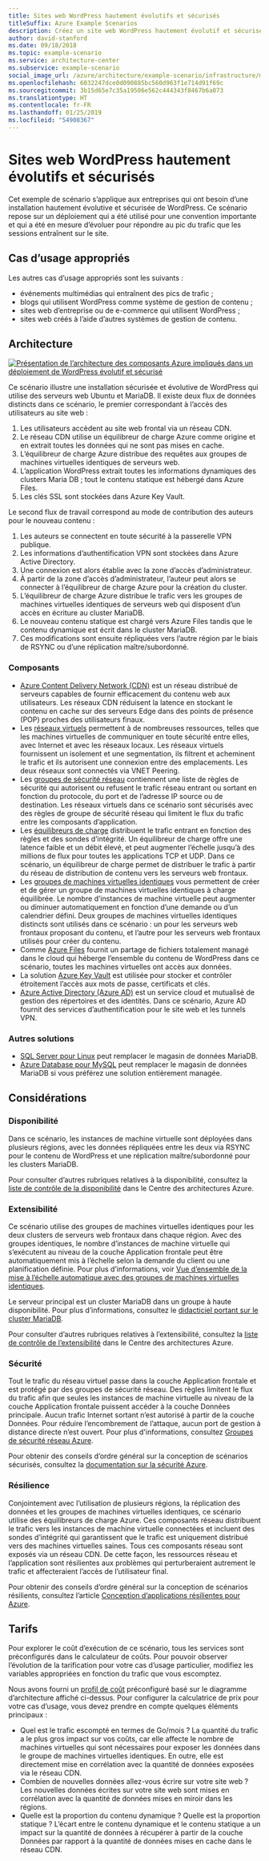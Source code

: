 ```yaml
---
title: Sites web WordPress hautement évolutifs et sécurisés
titleSuffix: Azure Example Scenarios
description: Créez un site web WordPress hautement évolutif et sécurisé pour les événements multimédias.
author: david-stanford
ms.date: 09/18/2018
ms.topic: example-scenario
ms.service: architecture-center
ms.subservice: example-scenario
social_image_url: /azure/architecture/example-scenario/infrastructure/media/secure-scalable-wordpress.png
ms.openlocfilehash: 6032247dce0d090885bc560d963f1e714d91f69c
ms.sourcegitcommit: 3b15d65e7c35a19506e562c444343f8467b6a073
ms.translationtype: HT
ms.contentlocale: fr-FR
ms.lasthandoff: 01/25/2019
ms.locfileid: "54908367"
---
```

# <a name="highly-scalable-and-secure-wordpress-website"></a>Sites web WordPress hautement évolutifs et sécurisés

Cet exemple de scénario s’applique aux entreprises qui ont besoin d’une installation hautement évolutive et sécurisée de WordPress. Ce scénario repose sur un déploiement qui a été utilisé pour une convention importante et qui a été en mesure d’évoluer pour répondre au pic du trafic que les sessions entraînent sur le site.

## <a name="relevant-use-cases"></a>Cas d’usage appropriés

Les autres cas d’usage appropriés sont les suivants :

- événements multimédias qui entraînent des pics de trafic ;
- blogs qui utilisent WordPress comme système de gestion de contenu ;
- sites web d’entreprise ou de e-commerce qui utilisent WordPress ;
- sites web créés à l’aide d’autres systèmes de gestion de contenu.

## <a name="architecture"></a>Architecture

[![Présentation de l’architecture des composants Azure impliqués dans un déploiement de WordPress évolutif et sécurisé](media/secure-scalable-wordpress.png)](media/secure-scalable-wordpress.png#lightbox)

Ce scénario illustre une installation sécurisée et évolutive de WordPress qui utilise des serveurs web Ubuntu et MariaDB. Il existe deux flux de données distincts dans ce scénario, le premier correspondant à l’accès des utilisateurs au site web :

1. Les utilisateurs accèdent au site web frontal via un réseau CDN.
2. Le réseau CDN utilise un équilibreur de charge Azure comme origine et en extrait toutes les données qui ne sont pas mises en cache.
3. L’équilibreur de charge Azure distribue des requêtes aux groupes de machines virtuelles identiques de serveurs web.
4. L’application WordPress extrait toutes les informations dynamiques des clusters Maria DB ; tout le contenu statique est hébergé dans Azure Files.
5. Les clés SSL sont stockées dans Azure Key Vault.

Le second flux de travail correspond au mode de contribution des auteurs pour le nouveau contenu :

1. Les auteurs se connectent en toute sécurité à la passerelle VPN publique.
2. Les informations d’authentification VPN sont stockées dans Azure Active Directory.
3. Une connexion est alors établie avec la zone d’accès d’administrateur.
4. À partir de la zone d’accès d’administrateur, l’auteur peut alors se connecter à l’équilibreur de charge Azure pour la création du cluster.
5. L’équilibreur de charge Azure distribue le trafic vers les groupes de machines virtuelles identiques de serveurs web qui disposent d’un accès en écriture au cluster MariaDB.
6. Le nouveau contenu statique est chargé vers Azure Files tandis que le contenu dynamique est écrit dans le cluster MariaDB.
7. Ces modifications sont ensuite répliquées vers l’autre région par le biais de RSYNC ou d’une réplication maître/subordonné.

### <a name="components"></a>Composants

- [Azure Content Delivery Network (CDN)](/azure/cdn/cdn-overview) est un réseau distribué de serveurs capables de fournir efficacement du contenu web aux utilisateurs. Les réseaux CDN réduisent la latence en stockant le contenu en cache sur des serveurs Edge dans des points de présence (POP) proches des utilisateurs finaux.
- Les [réseaux virtuels](/azure/virtual-network/virtual-networks-overview) permettent à de nombreuses ressources, telles que les machines virtuelles de communiquer en toute sécurité entre elles, avec Internet et avec les réseaux locaux. Les réseaux virtuels fournissent un isolement et une segmentation, ils filtrent et acheminent le trafic et ils autorisent une connexion entre des emplacements. Les deux réseaux sont connectés via VNET Peering.
- Les [groupes de sécurité réseau](/azure/virtual-network/security-overview) contiennent une liste de règles de sécurité qui autorisent ou refusent le trafic réseau entrant ou sortant en fonction du protocole, du port et de l’adresse IP source ou de destination. Les réseaux virtuels dans ce scénario sont sécurisés avec des règles de groupe de sécurité réseau qui limitent le flux du trafic entre les composants d’application.
- Les [équilibreurs de charge](/azure/load-balancer/load-balancer-overview) distribuent le trafic entrant en fonction des règles et des sondes d’intégrité. Un équilibreur de charge offre une latence faible et un débit élevé, et peut augmenter l’échelle jusqu’à des millions de flux pour toutes les applications TCP et UDP. Dans ce scénario, un équilibreur de charge permet de distribuer le trafic à partir du réseau de distribution de contenu vers les serveurs web frontaux.
- Les [groupes de machines virtuelles identiques][docs-vmss] vous permettent de créer et de gérer un groupe de machines virtuelles identiques à charge équilibrée. Le nombre d’instances de machine virtuelle peut augmenter ou diminuer automatiquement en fonction d’une demande ou d’un calendrier défini. Deux groupes de machines virtuelles identiques distincts sont utilisés dans ce scénario : un pour les serveurs web frontaux proposant du contenu, et l’autre pour les serveurs web frontaux utilisés pour créer du contenu.
- Comme [Azure Files](/azure/storage/files/storage-files-introduction) fournit un partage de fichiers totalement managé dans le cloud qui héberge l’ensemble du contenu de WordPress dans ce scénario, toutes les machines virtuelles ont accès aux données.
- La solution [Azure Key Vault](/azure/key-vault/key-vault-overview) est utilisée pour stocker et contrôler étroitement l’accès aux mots de passe, certificats et clés.
- [Azure Active Directory (Azure AD)](/azure/active-directory/fundamentals/active-directory-whatis) est un service cloud et mutualisé de gestion des répertoires et des identités. Dans ce scénario, Azure AD fournit des services d’authentification pour le site web et les tunnels VPN.

### <a name="alternatives"></a>Autres solutions

- [SQL Server pour Linux](/azure/virtual-machines/linux/sql/sql-server-linux-virtual-machines-overview) peut remplacer le magasin de données MariaDB.
- [Azure Database pour MySQL](/azure/mysql/overview) peut remplacer le magasin de données MariaDB si vous préférez une solution entièrement managée.

## <a name="considerations"></a>Considérations

### <a name="availability"></a>Disponibilité

Dans ce scénario, les instances de machine virtuelle sont déployées dans plusieurs régions, avec les données répliquées entre les deux via RSYNC pour le contenu de WordPress et une réplication maître/subordonné pour les clusters MariaDB.

Pour consulter d’autres rubriques relatives à la disponibilité, consultez la [liste de contrôle de la disponibilité][availability] dans le Centre des architectures Azure.

### <a name="scalability"></a>Extensibilité

Ce scénario utilise des groupes de machines virtuelles identiques pour les deux clusters de serveurs web frontaux dans chaque région. Avec des groupes identiques, le nombre d’instances de machine virtuelle qui s’exécutent au niveau de la couche Application frontale peut être automatiquement mis à l’échelle selon la demande du client ou une planification définie. Pour plus d’informations, voir [Vue d’ensemble de la mise à l’échelle automatique avec des groupes de machines virtuelles identiques][docs-vmss-autoscale].

Le serveur principal est un cluster MariaDB dans un groupe à haute disponibilité. Pour plus d’informations, consultez le [didacticiel portant sur le cluster MariaDB][mariadb-tutorial].

Pour consulter d’autres rubriques relatives à l’extensibilité, consultez la [liste de contrôle de l’extensibilité][scalability] dans le Centre des architectures Azure.

### <a name="security"></a>Sécurité

Tout le trafic du réseau virtuel passe dans la couche Application frontale et est protégé par des groupes de sécurité réseau. Des règles limitent le flux du trafic afin que seules les instances de machine virtuelle au niveau de la couche Application frontale puissent accéder à la couche Données principale. Aucun trafic Internet sortant n’est autorisé à partir de la couche Données. Pour réduire l’encombrement de l’attaque, aucun port de gestion à distance directe n’est ouvert. Pour plus d'informations, consultez [Groupes de sécurité réseau Azure][docs-nsg].

Pour obtenir des conseils d’ordre général sur la conception de scénarios sécurisés, consultez la [documentation sur la sécurité Azure][security].

### <a name="resiliency"></a>Résilience

Conjointement avec l’utilisation de plusieurs régions, la réplication des données et les groupes de machines virtuelles identiques, ce scénario utilise des équilibreurs de charge Azure. Ces composants réseau distribuent le trafic vers les instances de machine virtuelle connectées et incluent des sondes d’intégrité qui garantissent que le trafic est uniquement distribué vers des machines virtuelles saines. Tous ces composants réseau sont exposés via un réseau CDN. De cette façon, les ressources réseau et l’application sont résilientes aux problèmes qui perturberaient autrement le trafic et affecteraient l’accès de l’utilisateur final.

Pour obtenir des conseils d’ordre général sur la conception de scénarios résilients, consultez l’article [Conception d’applications résilientes pour Azure][resiliency].

## <a name="pricing"></a>Tarifs

Pour explorer le coût d’exécution de ce scénario, tous les services sont préconfigurés dans le calculateur de coûts. Pour pouvoir observer l’évolution de la tarification pour votre cas d’usage particulier, modifiez les variables appropriées en fonction du trafic que vous escomptez.

Nous avons fourni un [profil de coût][pricing] préconfiguré basé sur le diagramme d’architecture affiché ci-dessus. Pour configurer la calculatrice de prix pour votre cas d’usage, vous devez prendre en compte quelques éléments principaux :

- Quel est le trafic escompté en termes de Go/mois ? La quantité du trafic a le plus gros impact sur vos coûts, car elle affecte le nombre de machines virtuelles qui sont nécessaires pour exposer les données dans le groupe de machines virtuelles identiques. En outre, elle est directement mise en corrélation avec la quantité de données exposées via le réseau CDN.
- Combien de nouvelles données allez-vous écrire sur votre site web ? Les nouvelles données écrites sur votre site web sont mises en corrélation avec la quantité de données mises en miroir dans les régions.
- Quelle est la proportion du contenu dynamique ? Quelle est la proportion statique ? L’écart entre le contenu dynamique et le contenu statique a un impact sur la quantité de données à récupérer à partir de la couche Données par rapport à la quantité de données mises en cache dans le réseau CDN.

<!-- links -->
[architecture]: ./media/architecture-secure-scalable-wordpress.png
[mariadb-tutorial]: /azure/virtual-machines/linux/classic/mariadb-mysql-cluster
[docs-vmss]: /azure/virtual-machine-scale-sets/overview
[docs-vmss-autoscale]: /azure/virtual-machine-scale-sets/virtual-machine-scale-sets-autoscale-overview
[docs-nsg]: /azure/virtual-network/security-overview
[security]: /azure/security/
[availability]: ../../checklist/availability.md
[resiliency]: /azure/architecture/resiliency/
[scalability]: /azure/architecture/checklist/scalability
[pricing]: https://azure.com/e/a8c4809dab444c1ca4870c489fbb196b
